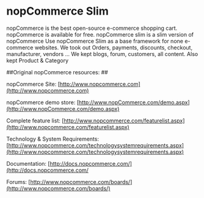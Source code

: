 ﻿nopCommerce Slim
===========
nopCommerce is the best open-source e-commerce shopping cart. nopCommerce is available for free.
nopCommerce slim is a slim version of nopCommerce
Use nopCommerce Slim as a base framework for none e-commerce websites.
We took out Orders, payments, discounts, checkout, manufacturer, vendors ...
We kept blogs, forum, customers, all content.
Also kept Product & Category 





##Original  nopCommerce resources: ##

nopCommerce Site: [http://www.nopcommerce.com](http://www.nopcommerce.com)

nopCommerce demo store: [http://www.nopCommerce.com/demo.aspx](http://www.nopCommerce.com/demo.aspx)

Complete feature list: [http://www.nopcommerce.com/featurelist.aspx](http://www.nopcommerce.com/featurelist.aspx)

Technology & System Requirements: [http://www.nopcommerce.com/technologysystemrequirements.aspx](http://www.nopcommerce.com/technologysystemrequirements.aspx)

Documentation: [http://docs.nopcommerce.com/](http://docs.nopcommerce.com/

Forums: [http://www.nopcommerce.com/boards/](http://www.nopcommerce.com/boards/)

